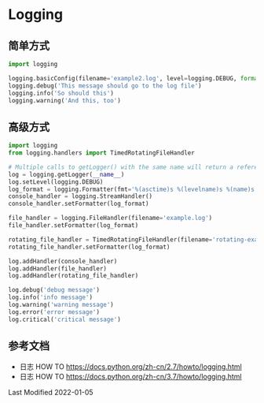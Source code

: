 # Logging

## 简单方式

```python
import logging

logging.basicConfig(filename='example2.log', level=logging.DEBUG, format='%(asctime)s - %(levelname)s - %(message)s')
logging.debug('This message should go to the log file')
logging.info('So should this')
logging.warning('And this, too')
```

## 高级方式

```python
import logging
from logging.handlers import TimedRotatingFileHandler

# Multiple calls to getLogger() with the same name will return a reference to the same logger object.
log = logging.getLogger(__name__)
log.setLevel(logging.DEBUG)
log_format = logging.Formatter(fmt='%(asctime)s %(levelname)s %(name)s %(message)s', datefmt='%Y-%m-%d %H:%M:%S')
console_handler = logging.StreamHandler()
console_handler.setFormatter(log_format)

file_handler = logging.FileHandler(filename='example.log')
file_handler.setFormatter(log_format)

rotating_file_handler = TimedRotatingFileHandler(filename='rotating-example.log', when='midnight')
rotating_file_handler.setFormatter(log_format)

log.addHandler(console_handler)
log.addHandler(file_handler)
log.addHandler(rotating_file_handler)

log.debug('debug message')
log.info('info message')
log.warning('warning message')
log.error('error message')
log.critical('critical message')
```

## 参考文档

- 日志 HOW TO https://docs.python.org/zh-cn/2.7/howto/logging.html
- 日志 HOW TO https://docs.python.org/zh-cn/3.7/howto/logging.html

Last Modified 2022-01-05
